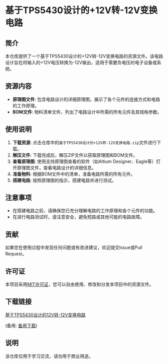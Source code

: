 # 基于TPS5430设计的+12V转-12V变换电路

## 简介

本仓库提供了一个基于TPS5430设计的+12V转-12V变换电路的资源文件。该电路设计旨在将输入的+12V电压转换为-12V输出，适用于需要负电压的电子设备或系统。

## 资源内容

- **原理图文件**: 包含电路设计的详细原理图，展示了各个元件的连接方式和电路的工作原理。
- **BOM文件**: 物料清单文件，列出了电路设计中所需的所有元件及其规格参数。

## 使用说明

1. **下载资源**: 点击仓库中的`基于TPS5430设计的+12V转-12V变换电路.zip`文件进行下载。
2. **解压文件**: 下载完成后，解压ZIP文件以获取原理图和BOM文件。
3. **查看原理图**: 使用支持原理图查看的软件（如Altium Designer、Eagle等）打开原理图文件，查看电路设计的详细信息。
4. **准备物料**: 根据BOM文件中的清单，准备电路所需的所有元件。
5. **搭建电路**: 按照原理图的指示，搭建电路并进行测试。

## 注意事项

- 在搭建电路之前，请确保您已充分理解电路的工作原理和各个元件的功能。
- 在进行电路测试时，请注意安全，避免短路或其他可能的电路故障。

## 贡献

如果您在使用过程中发现任何问题或有改进建议，欢迎提交Issue或Pull Request。

## 许可证

本项目采用[MIT许可证](LICENSE)，您可以自由使用、修改和分发本项目中的资源文件。

## 下载链接
[基于TPS5430设计的12V转-12V变换电路](https://pan.quark.cn/s/14653b709866) 

(备用: [备用下载](https://pan.baidu.com/s/1_9ntNyhoocxivXFD9fhv7Q?pwd=1234))

## 说明

该仓库仅用于学习交流，请勿用于商业用途。
